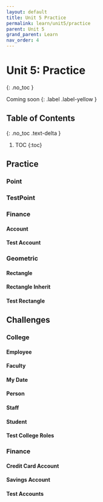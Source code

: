 ```yaml
---
layout: default
title: Unit 5 Practice
permalink: learn/unit5/practice
parent: Unit 5
grand_parent: Learn
nav_order: 4
---
```


<!-- prettier-ignore-start -->

# Unit 5: Practice

{: .no_toc }

Coming soon {: .label .label-yellow }

## Table of Contents

{: .no_toc .text-delta }

1. TOC {:toc}
 <!-- prettier-ignore-end -->

## Practice

### Point

### TestPoint

### Finance

#### Account

#### Test Account

### Geometric

#### Rectangle

#### Rectangle Inherit

#### Test Rectangle

## Challenges

### College

#### Employee

#### Faculty

#### My Date

#### Person

#### Staff

#### Student

#### Test College Roles

### Finance

#### Credit Card Account

#### Savings Account

#### Test Accounts
